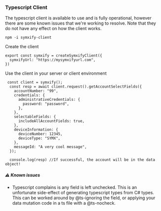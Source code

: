 ### Typescript Client

The typescript client is available to use and is fully operational, however there are some known issues that we're working to resolve. Note that they do not have any effect on how the client works.

`npm -i symxify-client`

Create the client

```
export const symxify = createSymxifyClient({
  symxifyUrl: "https://mysymxifyurl.com",
})
```

Use the client in your server or client environment

```
 const client = symxify();
  const resp = await client.request().getAccountSelectFields({
    accountNumber: "99",
    credentials: {
      administrativeCredentials: {
        password: "password",
      },
    },
    selectableFields: {
      includeAllAccountFields: true,
    },
    deviceInformation: {
      deviceNumber: 12345,
      deviceType: "SYMX",
    },
    messageId: "A very cool message",
  });

  console.log(resp) //If successful, the account will be in the data object!
```

##### ⚠️ Known issues

- Typescript complains is any field is left unchecked. This is an unfortunate side-effect of generating typescript types from C# types. This can be worked around by @ts-ignoring the field, or applying your data mutation code in a ts file with a @ts-nocheck.
